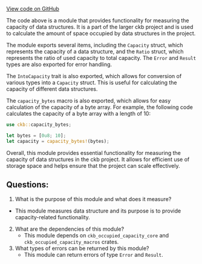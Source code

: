 [View code on GitHub](https://github.com/nervosnetwork/ckb/util/occupied-capacity/src/lib.rs)

The code above is a module that provides functionality for measuring the capacity of data structures. It is a part of the larger ckb project and is used to calculate the amount of space occupied by data structures in the project.

The module exports several items, including the `Capacity` struct, which represents the capacity of a data structure, and the `Ratio` struct, which represents the ratio of used capacity to total capacity. The `Error` and `Result` types are also exported for error handling.

The `IntoCapacity` trait is also exported, which allows for conversion of various types into a `Capacity` struct. This is useful for calculating the capacity of different data structures.

The `capacity_bytes` macro is also exported, which allows for easy calculation of the capacity of a byte array. For example, the following code calculates the capacity of a byte array with a length of 10:

```rust
use ckb::capacity_bytes;

let bytes = [0u8; 10];
let capacity = capacity_bytes!(bytes);
```

Overall, this module provides essential functionality for measuring the capacity of data structures in the ckb project. It allows for efficient use of storage space and helps ensure that the project can scale effectively.
## Questions: 
 1. What is the purpose of this module and what does it measure?
   - This module measures data structure and its purpose is to provide capacity-related functionality.
2. What are the dependencies of this module?
   - This module depends on `ckb_occupied_capacity_core` and `ckb_occupied_capacity_macros` crates.
3. What types of errors can be returned by this module?
   - This module can return errors of type `Error` and `Result`.